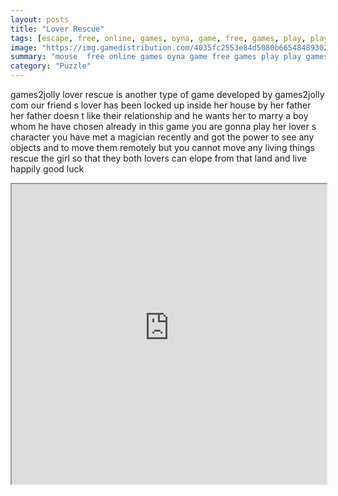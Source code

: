 ```yaml
---
layout: posts
title: "Lover Rescue"
tags: [escape, free, online, games, oyna, game, free, games, play, play, games]
image: "https://img.gamedistribution.com/4035fc2553e84d5080b665484893028a.jpg"
summary: "mouse  free online games oyna game free games play play games"
category: "Puzzle"
---
```


games2jolly lover rescue is another type of game developed by games2jolly com our friend s lover has been locked up inside her house by her father her father doesn t like their relationship and he wants her to marry a boy whom he have chosen already in this game you are gonna play her lover s character you have met a magician recently and got the power to see any objects and to move them remotely but you cannot move any living things rescue the girl so that they both lovers can elope from that land and live happily good luck

<iframe width="100%" height="480px;" src="https://flash.gamedistribution.com?game=4035fc2553e84d5080b665484893028a"></iframe>